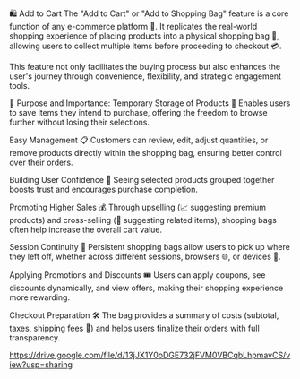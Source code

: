 🛍️ Add to Cart
The "Add to Cart" or "Add to Shopping Bag" feature is a core function of any e-commerce platform 🛒. It replicates the real-world shopping experience of placing products into a physical shopping bag 👜, allowing users to collect multiple items before proceeding to checkout 💳.

This feature not only facilitates the buying process but also enhances the user's journey through convenience, flexibility, and strategic engagement tools.

🎯 Purpose and Importance:
Temporary Storage of Products 🧺
Enables users to save items they intend to purchase, offering the freedom to browse further without losing their selections.

Easy Management 📋
Customers can review, edit, adjust quantities, or remove products directly within the shopping bag, ensuring better control over their orders.

Building User Confidence 🔎
Seeing selected products grouped together boosts trust and encourages purchase completion.

Promoting Higher Sales 💰
Through upselling (📈 suggesting premium products) and cross-selling (🔗 suggesting related items), shopping bags often help increase the overall cart value.

Session Continuity 🔄
Persistent shopping bags allow users to pick up where they left off, whether across different sessions, browsers 🌐, or devices 📱.

Applying Promotions and Discounts 🎟️
Users can apply coupons, see discounts dynamically, and view offers, making their shopping experience more rewarding.

Checkout Preparation 🛠️
The bag provides a summary of costs (subtotal, taxes, shipping fees 🚚) and helps users finalize their orders with full transparency.

https://drive.google.com/file/d/13jJX1Y0oDGE732jFVM0VBCqbLhpmavCS/view?usp=sharing


